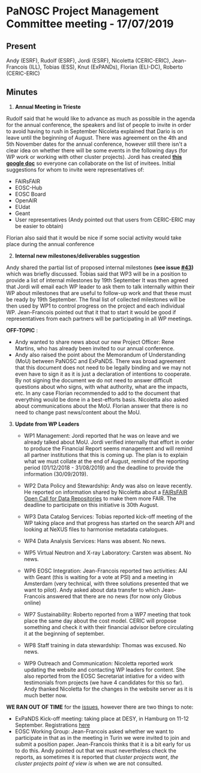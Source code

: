PaNOSC Project Management Committee meeting - 17/07/2019
=======================================================================

Present
-------

Andy (ESRF), Rudolf (ESRF), Jordi (ESRF), Nicoletta (CERIC-ERIC), Jean-Francois (ILL), Tobias (ESS), Knut (ExPANDs), Florian (ELI-DC),
Roberto (CERIC-ERIC)


Minutes
-------

1. **Annual Meeting in Trieste**

Rudolf said that he would like to advance as much as possible in the agenda for the annual conference, the speakers and list of people
to invite in order to avoid having to rush in September
Nicoleta explained that Dario is on leave until the beginning of August.
There was agreement on the 4th and 5th November dates for the annual conference, however still there isn't a clear idea on whether 
there will be some events in the following days (for WP work or working with other cluster projects).
Jordi has created [**this google doc**](https://drive.google.com/open?id=1Cz1KfP6-5NcKJzAUuoJkcBs3Sp35Mz5eVV4CoIS1pQw) so everyone can collaborate on the list of invitees. Initial suggestions for whom to 
invite were representatives of:
* FAIRsFAIR
* EOSC-Hub
* EOSC Board
* OpenAIR
* EUdat
* Geant
* User representatives (Andy pointed out that users from CERIC-ERIC may be easier to obtain)

Florian also said that it would be nice if some social activity would take place during the annual conference

2. **Internal new milestones/deliverables suggestion**

Andy shared the partial list of proposed internal milestones **(see issue [#43](https://github.com/panosc-eu/panosc/issues/43))** which was briefly discussed.
Tobias said that WP3 will be in a position to provide a list of internal milestones by 19th September
It was then agreed that Jordi will email each WP leader to ask them to talk internally within their WP about milestones that are
useful to follow-up work and that these must be ready by 19th September. The final list of collected milestones will be then used
by WP1 to control progress on the project and each individual WP.
Jean-Francois pointed out that it that to start it would be good if representatives from each partners will be participating 
in all WP meetings.

**OFF-TOPIC** : 
* Andy wanted to share news about our new Project Officer: Rene Martins, who has already been invited to our
annual conference.
* Andy also raised the point about the Memorandum of Understanding (MoU) between PaNOSC and ExPaNDS. There was broad
agreement that this document does not need to be legally binding and we may not even have to sign it as it is just a declaration
of intentions to cooperate. By not signing the document we do not need to answer difficult questions about who signs, with 
what authority, what are the impacts, etc. In any case Florian recommended to add to the document that everything would be 
done in a best-efforts basis. Nicoletta also asked about communications about the MoU. Florian answer that there is no 
need to change past news/content about the MoU.
    
3. **Update from WP Leaders**
    * WP1 Management: Jordi reported that he was on leave and we already talked about MoU. Jordi verified internally that 
    effort in order to produce the Financial Report seems management and will remind all partner institutions that this is 
    coming up. The plan is to explain what we must collate at the end of August, remind of the reporting period (01/12/2018 -
    31/08/2019) and the deadline to provide the information (30/09/2019).
    
    * WP2 Data Policy and Stewardship: Andy was also on leave recently. He reported on information shared by Nicoletta about a
    [FAIRsFAIR Open Call for Data Repositories](https://www.fairsfair.eu/fairsfair-open-call-data-repositories) to make them
    more FAIR.  The deadline to participate on this initiative is 30th August.
    
    * WP3 Data Catalog Services: Tobias reported kick-off meeting of the WP taking place and that progress has started on the 
    search API and looking at NeXUS files to harmonise metadata catalogues.
    
    * WP4 Data Analysis Services: Hans was absent. No news.
    
    * WP5 Virtual Neutron and X-ray Laboratory: Carsten was absent. No news.
    
    * WP6 EOSC Integration: Jean-Francois reported two activities: AAI with Geant (this is waiting for a vote at PSI) and a 
    meeting in Amsterdam (very technical, with three solutions presented that we want to pilot). Andy asked about data transfer
    to which Jean-Francois answered that there are no news (for now only Globus online)
    
    * WP7 Sustainability: Roberto reported from a WP7 meeting that took place the same day about the cost model. CERIC will propose
    something and check it with their financial advisor before circulating it at the beginning of september.
    
    * WP8 Staff training in data stewardship: Thomas was excused. No news.
    
    * WP9 Outreach and Communication: Nicoletta reported work updating the website and contacting WP leaders for content. She
    also reported from the EOSC Secretariat intiative for a video with testimonials from projects (we have 4 candidates for this 
    so far). Andy thanked Nicoletta for the changes in the website server as it is much better now.
 
**WE RAN OUT OF TIME** for the [issues](https://github.com/panosc-eu/panosc/issues), however there are two things to note:
* ExPaNDS Kick-off meeting: taking place at DESY, in Hamburg on 11-12 September. Registrations [here](https://indico.desy.de/indico/event/23649/registration/)
* EOSC Working Group: Jean-Francois asked whether we want to participate in that as in the meeting in Turin we were invited
to join and submit a position paper. Jean-Francois thinks that it is a bit early for us to do this.
Andy pointed out that we must nevertheless check the reports, as sometimes it is reported that *cluster projects want*, *the
cluster projects point of view is* when we are not consulted.
